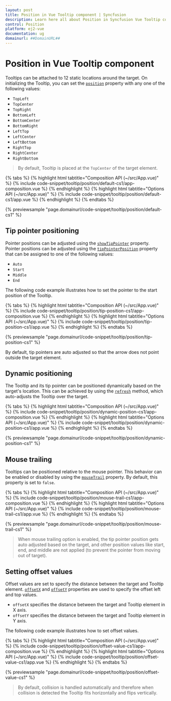 ```yaml
---
layout: post
title: Position in Vue Tooltip component | Syncfusion
description: Learn here all about Position in Syncfusion Vue Tooltip component of Syncfusion Essential JS 2 and more.
control: Position 
platform: ej2-vue
documentation: ug
domainurl: ##DomainURL##
---
```


# Position in Vue Tooltip component

Tooltips can be attached to 12 static locations around the target. On initializing the Tooltip, you can set the [`position`](https://helpej2.syncfusion.com/vue/documentation/api/tooltip/#position) property with any one of the following values:

* `TopLeft`
* `TopCenter`
* `TopRight`
* `BottomLeft`
* `BottomCenter`
* `BottomRight`
* `LeftTop`
* `LeftCenter`
* `LeftBottom`
* `RightTop`
* `RightCenter`
* `RightBottom`

> By default, Tooltip is placed at the `TopCenter` of the target element.

{% tabs %}
{% highlight html tabtitle="Composition API (~/src/App.vue)" %}
{% include code-snippet/tooltip/position/default-cs1/app-composition.vue %}
{% endhighlight %}
{% highlight html tabtitle="Options API (~/src/App.vue)" %}
{% include code-snippet/tooltip/position/default-cs1/app.vue %}
{% endhighlight %}
{% endtabs %}
        
{% previewsample "page.domainurl/code-snippet/tooltip/position/default-cs1" %}

## Tip pointer positioning

Pointer positions can be adjusted using the [`showTipPointer`](https://ej2.syncfusion.com/vue/documentation/api/tooltip#showtippointer) property. Pointer positions can be adjusted using the [`tipPointerPosition`](https://ej2.syncfusion.com/vue/documentation/api/tooltip#tippointerposition) property that can be assigned to one of the following values:

* `Auto`
* `Start`
* `Middle`
* `End`

The following code example illustrates how to set the pointer to the start position of the Tooltip.

{% tabs %}
{% highlight html tabtitle="Composition API (~/src/App.vue)" %}
{% include code-snippet/tooltip/position/tip-position-cs1/app-composition.vue %}
{% endhighlight %}
{% highlight html tabtitle="Options API (~/src/App.vue)" %}
{% include code-snippet/tooltip/position/tip-position-cs1/app.vue %}
{% endhighlight %}
{% endtabs %}
        
{% previewsample "page.domainurl/code-snippet/tooltip/position/tip-position-cs1" %}

By default, tip pointers are auto adjusted so that the arrow does not point outside the target element.

## Dynamic positioning

The Tooltip and its tip pointer can be positioned dynamically based on the target's location. This can be achieved by using the [`refresh`](https://ej2.syncfusion.com/vue/documentation/api/tooltip#refresh) method, which auto-adjusts the Tooltip over the target.

{% tabs %}
{% highlight html tabtitle="Composition API (~/src/App.vue)" %}
{% include code-snippet/tooltip/position/dynamic-position-cs1/app-composition.vue %}
{% endhighlight %}
{% highlight html tabtitle="Options API (~/src/App.vue)" %}
{% include code-snippet/tooltip/position/dynamic-position-cs1/app.vue %}
{% endhighlight %}
{% endtabs %}
        
{% previewsample "page.domainurl/code-snippet/tooltip/position/dynamic-position-cs1" %}

## Mouse trailing

Tooltips can be positioned relative to the mouse pointer. This behavior can be enabled or disabled by using the [`mouseTrail`](https://ej2.syncfusion.com/vue/documentation/api/tooltip#mousetrail) property. By default, this property is set to `false`.

{% tabs %}
{% highlight html tabtitle="Composition API (~/src/App.vue)" %}
{% include code-snippet/tooltip/position/mouse-trail-cs1/app-composition.vue %}
{% endhighlight %}
{% highlight html tabtitle="Options API (~/src/App.vue)" %}
{% include code-snippet/tooltip/position/mouse-trail-cs1/app.vue %}
{% endhighlight %}
{% endtabs %}
        
{% previewsample "page.domainurl/code-snippet/tooltip/position/mouse-trail-cs1" %}

> When mouse trailing option is enabled, the tip pointer position gets auto adjusted based on the target, and other position values like start, end, and middle are not applied (to prevent the pointer from moving out of target).

## Setting offset values

Offset values are set to specify the distance between the target and Tooltip element. [`offsetX`](https://ej2.syncfusion.com/vue/documentation/api/tooltip#offsetx) and [`offsetY`](https://ej2.syncfusion.com/vue/documentation/api/tooltip#offsety) properties are used to specify the offset left and top values.

* `offsetX` specifies the distance between the target and Tooltip element in X axis.
* `offsetY` specifies the distance between the target and Tooltip element in Y axis.

The following code example illustrates how to set offset values.

{% tabs %}
{% highlight html tabtitle="Composition API (~/src/App.vue)" %}
{% include code-snippet/tooltip/position/offset-value-cs1/app-composition.vue %}
{% endhighlight %}
{% highlight html tabtitle="Options API (~/src/App.vue)" %}
{% include code-snippet/tooltip/position/offset-value-cs1/app.vue %}
{% endhighlight %}
{% endtabs %}
        
{% previewsample "page.domainurl/code-snippet/tooltip/position/offset-value-cs1" %}

> By default, collision is handled automatically and therefore when collision is detected the Tooltip fits horizontally and flips vertically.